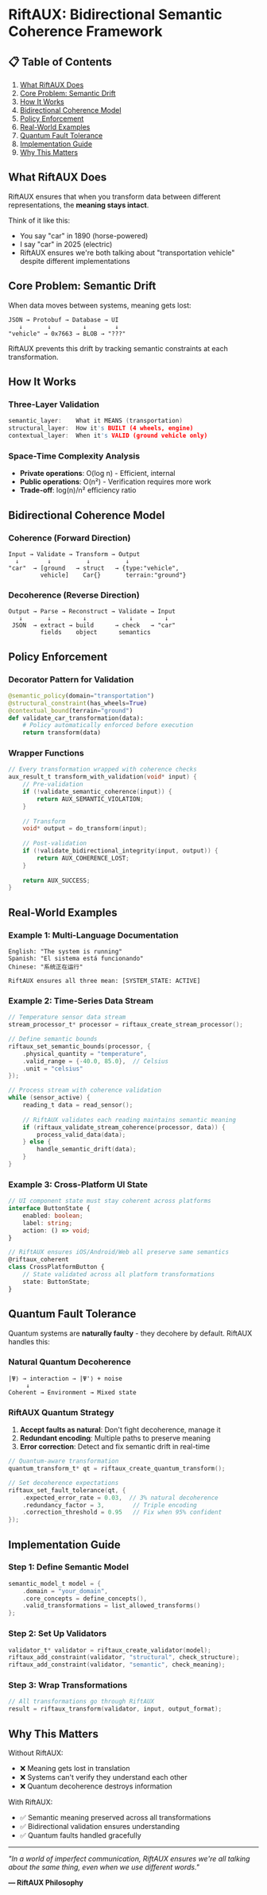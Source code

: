# RiftAUX: Bidirectional Semantic Coherence Framework

## 📋 Table of Contents

1. [What RiftAUX Does](#what-riftaux-does)
2. [Core Problem: Semantic Drift](#core-problem-semantic-drift)
3. [How It Works](#how-it-works)
4. [Bidirectional Coherence Model](#bidirectional-coherence-model)
5. [Policy Enforcement](#policy-enforcement)
6. [Real-World Examples](#real-world-examples)
7. [Quantum Fault Tolerance](#quantum-fault-tolerance)
8. [Implementation Guide](#implementation-guide)
9. [Why This Matters](#why-this-matters)

## What RiftAUX Does

RiftAUX ensures that when you transform data between different representations, the **meaning stays intact**. 

Think of it like this:
- You say "car" in 1890 (horse-powered)
- I say "car" in 2025 (electric)
- RiftAUX ensures we're both talking about "transportation vehicle" despite different implementations

## Core Problem: Semantic Drift

When data moves between systems, meaning gets lost:
```
JSON → Protobuf → Database → UI
   ↓       ↓         ↓        ↓
"vehicle" → 0x7663 → BLOB → "???"
```

RiftAUX prevents this drift by tracking semantic constraints at each transformation.

## How It Works

### Three-Layer Validation
```c
semantic_layer:    What it MEANS (transportation)
structural_layer:  How it's BUILT (4 wheels, engine)  
contextual_layer:  When it's VALID (ground vehicle only)
```

### Space-Time Complexity Analysis
- **Private operations**: O(log n) - Efficient, internal
- **Public operations**: O(n²) - Verification requires more work
- **Trade-off**: log(n)/n² efficiency ratio

## Bidirectional Coherence Model

### Coherence (Forward Direction)
```
Input → Validate → Transform → Output
  ↓        ↓          ↓          ↓
"car"  → [ground   → struct   → {type:"vehicle",
         vehicle]    Car{}       terrain:"ground"}
```

### Decoherence (Reverse Direction)
```
Output → Parse → Reconstruct → Validate → Input
   ↓       ↓         ↓            ↓         ↓
 JSON  → extract → build      → check   → "car"
         fields    object      semantics
```

## Policy Enforcement

### Decorator Pattern for Validation
```python
@semantic_policy(domain="transportation")
@structural_constraint(has_wheels=True)
@contextual_bound(terrain="ground")
def validate_car_transformation(data):
    # Policy automatically enforced before execution
    return transform(data)
```

### Wrapper Functions
```c
// Every transformation wrapped with coherence checks
aux_result_t transform_with_validation(void* input) {
    // Pre-validation
    if (!validate_semantic_coherence(input)) {
        return AUX_SEMANTIC_VIOLATION;
    }
    
    // Transform
    void* output = do_transform(input);
    
    // Post-validation
    if (!validate_bidirectional_integrity(input, output)) {
        return AUX_COHERENCE_LOST;
    }
    
    return AUX_SUCCESS;
}
```

## Real-World Examples

### Example 1: Multi-Language Documentation
```
English: "The system is running"
Spanish: "El sistema está funcionando"
Chinese: "系统正在运行"

RiftAUX ensures all three mean: [SYSTEM_STATE: ACTIVE]
```

### Example 2: Time-Series Data Stream
```c
// Temperature sensor data stream
stream_processor_t* processor = riftaux_create_stream_processor();

// Define semantic bounds
riftaux_set_semantic_bounds(processor, {
    .physical_quantity = "temperature",
    .valid_range = {-40.0, 85.0},  // Celsius
    .unit = "celsius"
});

// Process stream with coherence validation
while (sensor_active) {
    reading_t data = read_sensor();
    
    // RiftAUX validates each reading maintains semantic meaning
    if (riftaux_validate_stream_coherence(processor, data)) {
        process_valid_data(data);
    } else {
        handle_semantic_drift(data);
    }
}
```

### Example 3: Cross-Platform UI State
```typescript
// UI component state must stay coherent across platforms
interface ButtonState {
    enabled: boolean;
    label: string;
    action: () => void;
}

// RiftAUX ensures iOS/Android/Web all preserve same semantics
@riftaux_coherent
class CrossPlatformButton {
    // State validated across all platform transformations
    state: ButtonState;
}
```

## Quantum Fault Tolerance

Quantum systems are **naturally faulty** - they decohere by default. RiftAUX handles this:

### Natural Quantum Decoherence
```
|Ψ⟩ → interaction → |Ψ'⟩ + noise
     ↓
Coherent → Environment → Mixed state
```

### RiftAUX Quantum Strategy
1. **Accept faults as natural**: Don't fight decoherence, manage it
2. **Redundant encoding**: Multiple paths to preserve meaning
3. **Error correction**: Detect and fix semantic drift in real-time

```c
// Quantum-aware transformation
quantum_transform_t* qt = riftaux_create_quantum_transform();

// Set decoherence expectations
riftaux_set_fault_tolerance(qt, {
    .expected_error_rate = 0.03,  // 3% natural decoherence
    .redundancy_factor = 3,        // Triple encoding
    .correction_threshold = 0.95   // Fix when 95% confident
});
```

## Implementation Guide

### Step 1: Define Semantic Model
```c
semantic_model_t model = {
    .domain = "your_domain",
    .core_concepts = define_concepts(),
    .valid_transformations = list_allowed_transforms()
};
```

### Step 2: Set Up Validators
```c
validator_t* validator = riftaux_create_validator(model);
riftaux_add_constraint(validator, "structural", check_structure);
riftaux_add_constraint(validator, "semantic", check_meaning);
```

### Step 3: Wrap Transformations
```c
// All transformations go through RiftAUX
result = riftaux_transform(validator, input, output_format);
```

## Why This Matters

Without RiftAUX:
- ❌ Meaning gets lost in translation
- ❌ Systems can't verify they understand each other
- ❌ Quantum decoherence destroys information

With RiftAUX:
- ✅ Semantic meaning preserved across all transformations
- ✅ Bidirectional validation ensures understanding
- ✅ Quantum faults handled gracefully

---

*"In a world of imperfect communication, RiftAUX ensures we're all talking about the same thing, even when we use different words."*

**— RiftAUX Philosophy**